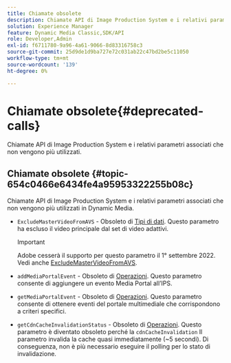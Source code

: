 ```yaml
---
title: Chiamate obsolete
description: Chiamate API di Image Production System e i relativi parametri associati che non sono più utilizzati o supportati in Dynamic Media.
solution: Experience Manager
feature: Dynamic Media Classic,SDK/API
role: Developer,Admin
exl-id: f6711780-9a96-4a61-9066-8d83316758c3
source-git-commit: 25d9de1d9ba727e72c031ab22c47bd2be5c11050
workflow-type: tm+mt
source-wordcount: '139'
ht-degree: 0%

---
```


# Chiamate obsolete{#deprecated-calls}

Chiamate API di Image Production System e i relativi parametri associati che non vengono più utilizzati.

## Chiamate obsolete {#topic-654c0466e6434fe4a95953322255b08c}

Chiamate API di Image Production System e i relativi parametri associati che non vengono più utilizzati in Dynamic Media.

* `ExcludeMasterVideoFromAVS` - Obsoleto di [Tipi di dati](/help/aem-ips-api/types/c-data-types/c-data-types.md). Questo parametro ha escluso il video principale dal set di video adattivi.
   >[!IMPORTANT]
   >
   >Adobe cesserà il supporto per questo parametro il 1° settembre 2022. Vedi anche [ExcludeMasterVideoFromAVS](/help/aem-ips-api/types/c-data-types/r-exclude-master-video-from-avs.md).

* `addMediaPortalEvent` - Obsoleto di [Operazioni](/help/aem-ips-api/operations/c-operations-intro/c-operations-intro.md). Questo parametro consente di aggiungere un evento Media Portal all’IPS.
* `getMediaPortalEvent` - Obsoleto di [Operazioni](/help/aem-ips-api/operations/c-operations-intro/c-operations-intro.md). Questo parametro consente di ottenere eventi del portale multimediale che corrispondono a criteri specifici.
* `getCdnCacheInvalidationStatus` - Obsoleto di [Operazioni](/help/aem-ips-api/operations/c-operations-intro/c-operations-intro.md). Questo parametro è diventato obsoleto perché la `cdnCacheInvalidation` Il parametro invalida la cache quasi immediatamente (~5 secondi). Di conseguenza, non è più necessario eseguire il polling per lo stato di invalidazione.
